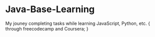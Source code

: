 # Java-Base-Learning
My jouney completing tasks while learning JavaScript, Python, etc. { 
 through freecodecamp and Coursera;
 }
